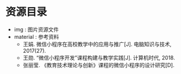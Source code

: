 # 资源目录

- img : 图片资源文件
- material : 参考资料
    - 王娟. 微信小程序在高校教学中的应用与推广[J]. 电脑知识与技术, 2017(27).
    - 王勋. “微信小程序开发”课程构建与教学实践[J]. 计算机时代, 2018.
    - 张丽莹. 《教育技术理论与创新》课程的微信小程序的设计研究[D].
    
    